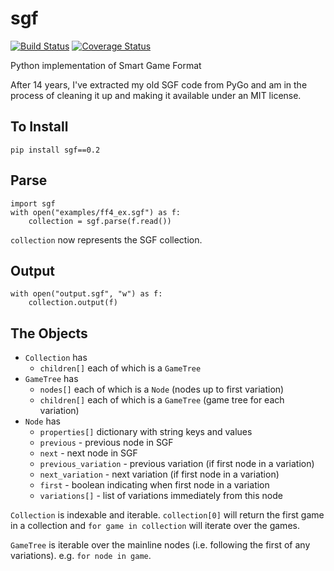 # sgf

[![Build Status](https://travis-ci.org/jtauber/sgf.svg)](https://travis-ci.org/jtauber/sgf)
[![Coverage Status](https://coveralls.io/repos/jtauber/sgf/badge.svg?branch=master&service=github)](https://coveralls.io/github/jtauber/sgf?branch=master)

Python implementation of Smart Game Format

After 14 years, I've extracted my old SGF code from PyGo and am in the process
of cleaning it up and making it available under an MIT license.


## To Install

```
pip install sgf==0.2
```


## Parse

```
import sgf
with open("examples/ff4_ex.sgf") as f:
    collection = sgf.parse(f.read())
```

`collection` now represents the SGF collection.


## Output

```
with open("output.sgf", "w") as f:
    collection.output(f)
```


## The Objects

 * `Collection` has
   * `children[]` each of which is a `GameTree`
 * `GameTree` has
   * `nodes[]` each of which is a `Node` (nodes up to first variation)
   * `children[]` each of which is a `GameTree` (game tree for each variation)
 * `Node` has
   * `properties[]` dictionary with string keys and values
   * `previous` - previous node in SGF
   * `next` - next node in SGF
   * `previous_variation` - previous variation (if first node in a variation)
   * `next_variation` - next variation (if first node in a variation)
   * `first` - boolean indicating when first node in a variation
   * `variations[]` - list of variations immediately from this node

`Collection` is indexable and iterable. `collection[0]` will return the first
game in a collection and `for game in collection` will iterate over the games.

`GameTree` is iterable over the mainline nodes (i.e. following the first of
any variations). e.g. `for node in game`.
